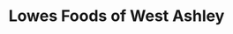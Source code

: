 ---
title: "Lowes Foods of West Ashley"
url: /charleston/lowes-foods-of-west-ashley/
shop: supermarket
---